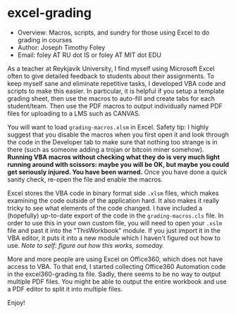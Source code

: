 # excel-grading

- Overview: Macros, scripts, and sundry for those using Excel to do grading in courses
- Author:  Joseph Timothy Foley
- Email: foley AT RU dot IS or foley AT MIT dot EDU
  
As a teacher at Reykjavík University, I find myself using Microsoft Excel often to give detailed feedback to students about their assignments.
To keep myself sane and eliminate repetitive tasks, I developed VBA code and scripts to make this easier.
In particular, it is helpful if you setup a template grading sheet, then use the macros to auto-fill and create tabs for each student/team.
Then use the PDF macros to output individually named PDF files for uploading to a LMS such as CANVAS.

You will want to load `grading-macros.xlsm` in Excel.
Safety tip:  I highly suggest that you disable the macros when you first open it and look through the code in the Developer tab to make sure that nothing too strange is in there (such as someone adding a trojan or bitcoin miner somehow).
**Running VBA macros without checking what they do is very much light running around with scissors:  maybe you will be OK, but maybe you could get seriously injured.  You have been warned.**
Once you have done a quick sanity check, re-open the file and enable the macros.

Excel stores the VBA code in binary format side `.xlsm` files, which makes examining the code outside of the application hard.
It also makes it really tricky to see what elements of the code changed.
I have included a (hopefully) up-to-date export of the code in the `grading-macros.cls` file.
In order to use this in your own custom file, you will need to open your `.xslm` file and past it into the "ThisWorkbook" module.
If you just import it in the VBA editor, it puts it into a new module which I haven't figured out how to use.
*Note to self:  figure out how this works, someday.*

More and more people are using Excel on Office360, which does not have access to VBA.
To that end, I started collecting Office360 Automation code in the excel360-grading.ts file.
Sadly, there seems to be no way to output multiple PDF files.
You might be able to output the entire workbook and use a PDF editor to split it into multiple files.

Enjoy!
